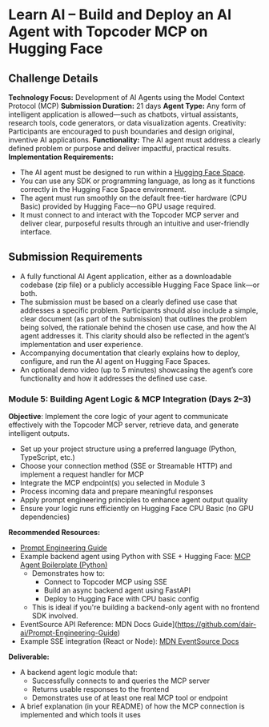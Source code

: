 # Learn AI – Build and Deploy an AI Agent with Topcoder MCP on Hugging Face

## Challenge Details

**Technology Focus:** Development of AI Agents using the Model Context Protocol (MCP)
**Submission Duration:** 21 days
**Agent Type:** Any form of intelligent application is allowed—such as chatbots, virtual assistants, research tools, code generators, or data visualization agents.
Creativity: Participants are encouraged to push boundaries and design original, inventive AI applications.
**Functionality:** The AI agent must address a clearly defined problem or purpose and deliver impactful, practical results.
**Implementation Requirements:**

- The AI agent must be designed to run within a [Hugging Face Space](https://huggingface.co/docs/hub/spaces-overview).
- You can use any SDK or programming language, as long as it functions correctly in the Hugging Face Space environment.
- The agent must run smoothly on the default free-tier hardware (CPU Basic) provided by Hugging Face—no GPU usage required.
- It must connect to and interact with the Topcoder MCP server and deliver clear, purposeful results through an intuitive and user-friendly interface.

## Submission Requirements

- A fully functional AI Agent application, either as a downloadable codebase (zip file) or a publicly accessible Hugging Face Space link—or both.
- The submission must be based on a clearly defined use case that addresses a specific problem. Participants should also include a simple, clear document (as part of the submission) that outlines the problem being solved, the rationale behind the chosen use case, and how the AI agent addresses it. This clarity should also be reflected in the agent’s implementation and user experience.
- Accompanying documentation that clearly explains how to deploy, configure, and run the AI agent on Hugging Face Spaces.
- An optional demo video (up to 5 minutes) showcasing the agent’s core functionality and how it addresses the defined use case.

### Module 5: Building Agent Logic & MCP Integration (Days 2–3)

**Objective**: Implement the core logic of your agent to communicate effectively with the Topcoder MCP server, retrieve data, and generate intelligent outputs.

- Set up your project structure using a preferred language (Python, TypeScript, etc.)
- Choose your connection method (SSE or Streamable HTTP) and implement a request handler for MCP
- Integrate the MCP endpoint(s) you selected in Module 3
- Process incoming data and prepare meaningful responses
- Apply prompt engineering principles to enhance agent output quality
- Ensure your logic runs efficiently on Hugging Face CPU Basic (no GPU dependencies)

**Recommended Resources:**

- [Prompt Engineering Guide](https://github.com/dair-ai/Prompt-Engineering-Guide)
- Example backend agent using Python with SSE + Hugging Face: [MCP Agent Boilerplate (Python)](https://github.com/lastmile-ai/mcp-agent)
  - Demonstrates how to:
    - Connect to Topcoder MCP using SSE
    - Build an async backend agent using FastAPI
    - Deploy to Hugging Face with CPU basic config
  - This is ideal if you're building a backend-only agent with no frontend SDK involved.
- EventSource API Reference: MDN Docs Guide](https://github.com/dair-ai/Prompt-Engineering-Guide)
- Example SSE integration (React or Node): [MDN EventSource Docs](https://developer.mozilla.org/en-US/docs/Web/API/EventSource)

**Deliverable:**

- A backend agent logic module that:
  - Successfully connects to and queries the MCP server
  - Returns usable responses to the frontend
  - Demonstrates use of at least one real MCP tool or endpoint
- A brief explanation (in your README) of how the MCP connection is implemented and which tools it uses
